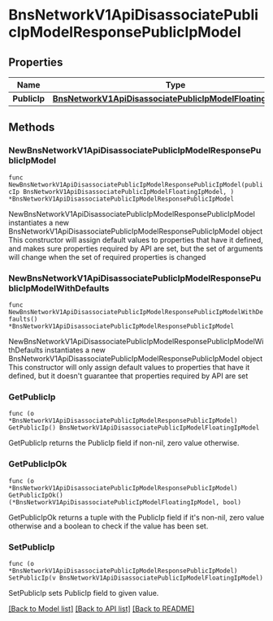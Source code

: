 # BnsNetworkV1ApiDisassociatePublicIpModelResponsePublicIpModel

## Properties

Name | Type | Description | Notes
------------ | ------------- | ------------- | -------------
**PublicIp** | [**BnsNetworkV1ApiDisassociatePublicIpModelFloatingIpModel**](BnsNetworkV1ApiDisassociatePublicIpModelFloatingIpModel.md) |  | 

## Methods

### NewBnsNetworkV1ApiDisassociatePublicIpModelResponsePublicIpModel

`func NewBnsNetworkV1ApiDisassociatePublicIpModelResponsePublicIpModel(publicIp BnsNetworkV1ApiDisassociatePublicIpModelFloatingIpModel, ) *BnsNetworkV1ApiDisassociatePublicIpModelResponsePublicIpModel`

NewBnsNetworkV1ApiDisassociatePublicIpModelResponsePublicIpModel instantiates a new BnsNetworkV1ApiDisassociatePublicIpModelResponsePublicIpModel object
This constructor will assign default values to properties that have it defined,
and makes sure properties required by API are set, but the set of arguments
will change when the set of required properties is changed

### NewBnsNetworkV1ApiDisassociatePublicIpModelResponsePublicIpModelWithDefaults

`func NewBnsNetworkV1ApiDisassociatePublicIpModelResponsePublicIpModelWithDefaults() *BnsNetworkV1ApiDisassociatePublicIpModelResponsePublicIpModel`

NewBnsNetworkV1ApiDisassociatePublicIpModelResponsePublicIpModelWithDefaults instantiates a new BnsNetworkV1ApiDisassociatePublicIpModelResponsePublicIpModel object
This constructor will only assign default values to properties that have it defined,
but it doesn't guarantee that properties required by API are set

### GetPublicIp

`func (o *BnsNetworkV1ApiDisassociatePublicIpModelResponsePublicIpModel) GetPublicIp() BnsNetworkV1ApiDisassociatePublicIpModelFloatingIpModel`

GetPublicIp returns the PublicIp field if non-nil, zero value otherwise.

### GetPublicIpOk

`func (o *BnsNetworkV1ApiDisassociatePublicIpModelResponsePublicIpModel) GetPublicIpOk() (*BnsNetworkV1ApiDisassociatePublicIpModelFloatingIpModel, bool)`

GetPublicIpOk returns a tuple with the PublicIp field if it's non-nil, zero value otherwise
and a boolean to check if the value has been set.

### SetPublicIp

`func (o *BnsNetworkV1ApiDisassociatePublicIpModelResponsePublicIpModel) SetPublicIp(v BnsNetworkV1ApiDisassociatePublicIpModelFloatingIpModel)`

SetPublicIp sets PublicIp field to given value.



[[Back to Model list]](../README.md#documentation-for-models) [[Back to API list]](../README.md#documentation-for-api-endpoints) [[Back to README]](../README.md)


